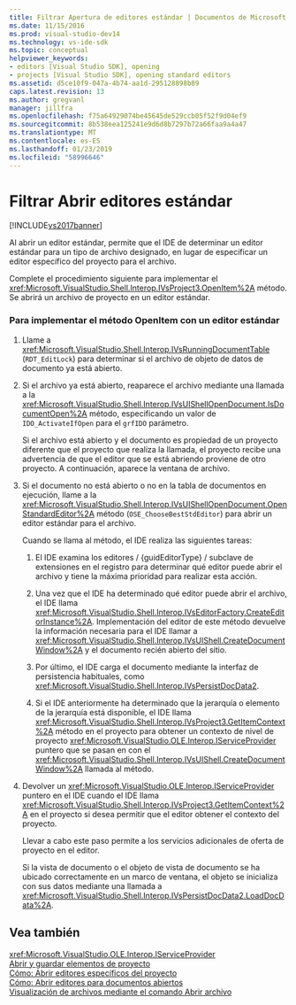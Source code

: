 ```yaml
---
title: Filtrar Apertura de editores estándar | Documentos de Microsoft
ms.date: 11/15/2016
ms.prod: visual-studio-dev14
ms.technology: vs-ide-sdk
ms.topic: conceptual
helpviewer_keywords:
- editors [Visual Studio SDK], opening
- projects [Visual Studio SDK], opening standard editors
ms.assetid: d5ce10f9-047a-4b74-aa1d-295128898b89
caps.latest.revision: 13
ms.author: gregvanl
manager: jillfra
ms.openlocfilehash: f75a64929074be45645de529ccb05f52f9d04ef9
ms.sourcegitcommit: 8b538eea125241e9d6d8b7297b72a66faa9a4a47
ms.translationtype: MT
ms.contentlocale: es-ES
ms.lasthandoff: 01/23/2019
ms.locfileid: "58996646"
---
```

# <a name="how-to-open-standard-editors"></a>Filtrar Abrir editores estándar
[!INCLUDE[vs2017banner](../includes/vs2017banner.md)]

Al abrir un editor estándar, permite que el IDE de determinar un editor estándar para un tipo de archivo designado, en lugar de especificar un editor específico del proyecto para el archivo.  
  
 Complete el procedimiento siguiente para implementar el <xref:Microsoft.VisualStudio.Shell.Interop.IVsProject3.OpenItem%2A> método. Se abrirá un archivo de proyecto en un editor estándar.  
  
### <a name="to-implement-the-openitem-method-with-a-standard-editor"></a>Para implementar el método OpenItem con un editor estándar  
  
1.  Llame a <xref:Microsoft.VisualStudio.Shell.Interop.IVsRunningDocumentTable> (`RDT_EditLock`) para determinar si el archivo de objeto de datos de documento ya está abierto.  
  
2.  Si el archivo ya está abierto, reaparece el archivo mediante una llamada a la <xref:Microsoft.VisualStudio.Shell.Interop.IVsUIShellOpenDocument.IsDocumentOpen%2A> método, especificando un valor de `IDO_ActivateIfOpen` para el `grfIDO` parámetro.  
  
     Si el archivo está abierto y el documento es propiedad de un proyecto diferente que el proyecto que realiza la llamada, el proyecto recibe una advertencia de que el editor que se está abriendo proviene de otro proyecto. A continuación, aparece la ventana de archivo.  
  
3.  Si el documento no está abierto o no en la tabla de documentos en ejecución, llame a la <xref:Microsoft.VisualStudio.Shell.Interop.IVsUIShellOpenDocument.OpenStandardEditor%2A> método (`OSE_ChooseBestStdEditor`) para abrir un editor estándar para el archivo.  
  
     Cuando se llama al método, el IDE realiza las siguientes tareas:  
  
    1.  El IDE examina los editores / {guidEditorType} / subclave de extensiones en el registro para determinar qué editor puede abrir el archivo y tiene la máxima prioridad para realizar esta acción.  
  
    2.  Una vez que el IDE ha determinado qué editor puede abrir el archivo, el IDE llama <xref:Microsoft.VisualStudio.Shell.Interop.IVsEditorFactory.CreateEditorInstance%2A>. Implementación del editor de este método devuelve la información necesaria para el IDE llamar a <xref:Microsoft.VisualStudio.Shell.Interop.IVsUIShell.CreateDocumentWindow%2A> y el documento recién abierto del sitio.  
  
    3.  Por último, el IDE carga el documento mediante la interfaz de persistencia habituales, como <xref:Microsoft.VisualStudio.Shell.Interop.IVsPersistDocData2>.  
  
    4.  Si el IDE anteriormente ha determinado que la jerarquía o elemento de la jerarquía está disponible, el IDE llama <xref:Microsoft.VisualStudio.Shell.Interop.IVsProject3.GetItemContext%2A> método en el proyecto para obtener un contexto de nivel de proyecto <xref:Microsoft.VisualStudio.OLE.Interop.IServiceProvider> puntero que se pasan en con el <xref:Microsoft.VisualStudio.Shell.Interop.IVsUIShell.CreateDocumentWindow%2A> llamada al método.  
  
4.  Devolver un <xref:Microsoft.VisualStudio.OLE.Interop.IServiceProvider> puntero en el IDE cuando el IDE llama <xref:Microsoft.VisualStudio.Shell.Interop.IVsProject3.GetItemContext%2A> en el proyecto si desea permitir que el editor obtener el contexto del proyecto.  
  
     Llevar a cabo este paso permite a los servicios adicionales de oferta de proyecto en el editor.  
  
     Si la vista de documento o el objeto de vista de documento se ha ubicado correctamente en un marco de ventana, el objeto se inicializa con sus datos mediante una llamada a <xref:Microsoft.VisualStudio.Shell.Interop.IVsPersistDocData2.LoadDocData%2A>.  
  
## <a name="see-also"></a>Vea también  
 <xref:Microsoft.VisualStudio.OLE.Interop.IServiceProvider>   
 [Abrir y guardar elementos de proyecto](../extensibility/internals/opening-and-saving-project-items.md)   
 [Cómo: Abrir editores específicos del proyecto](../extensibility/how-to-open-project-specific-editors.md)   
 [Cómo: Abrir editores para documentos abiertos](../extensibility/how-to-open-editors-for-open-documents.md)   
 [Visualización de archivos mediante el comando Abrir archivo](../extensibility/internals/displaying-files-by-using-the-open-file-command.md)
